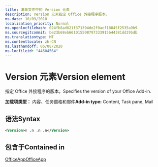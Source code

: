 ```yaml
---
title: 清单文件中的 Version 元素
description: Version 元素指定 Office 外接程序版本。
ms.date: 10/09/2018
localization_priority: Normal
ms.openlocfilehash: 024fb8ad621f371394de2f0acf18845f2535a9b9
ms.sourcegitcommit: be23b68eb661015508797333915b44381dd29bdb
ms.translationtype: MT
ms.contentlocale: zh-CN
ms.lasthandoff: 06/08/2020
ms.locfileid: "44604564"
---
```

# <a name="version-element"></a><span data-ttu-id="0c67b-103">Version 元素</span><span class="sxs-lookup"><span data-stu-id="0c67b-103">Version element</span></span>

<span data-ttu-id="0c67b-104">指定 Office 外接程序的版本。</span><span class="sxs-lookup"><span data-stu-id="0c67b-104">Specifies the version of your Office Add-in.</span></span>

<span data-ttu-id="0c67b-105">**加载项类型：** 内容、任务窗格和邮件</span><span class="sxs-lookup"><span data-stu-id="0c67b-105">**Add-in type:** Content, Task pane, Mail</span></span>

## <a name="syntax"></a><span data-ttu-id="0c67b-106">语法</span><span class="sxs-lookup"><span data-stu-id="0c67b-106">Syntax</span></span>

```XML
<Version>n .n .n .n</Version>
```

## <a name="contained-in"></a><span data-ttu-id="0c67b-107">包含于</span><span class="sxs-lookup"><span data-stu-id="0c67b-107">Contained in</span></span>

[<span data-ttu-id="0c67b-108">OfficeApp</span><span class="sxs-lookup"><span data-stu-id="0c67b-108">OfficeApp</span></span>](officeapp.md)

